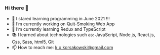### Hi there 👋
- 🎉 I stared learning programming in June 2021 !!!
- 🔭 I’m currently working on Quit-Smoking Web App
- 🌱 I’m currently learning Redux and TypeScript
- 📚 I learned about technologies such as: JavaScript, Node.js, React.js, Css, Sass, html5, Git
- 📫 How to reach me: k.o.korsakowski@gmail.com


<!--
**KordianKorsakowski/KordianKorsakowski** is a ✨ _special_ ✨ repository because its `README.md` (this file) appears on your GitHub profile.

Here are some ideas to get you started:

- 🔭 I’m currently working on ...
- 🌱 I’m currently learning ...
- 👯 I’m looking to collaborate on ...
- 🤔 I’m looking for help with ...
- 💬 Ask me about ...
- 📫 How to reach me: ...
- 😄 Pronouns: ...
- ⚡ Fun fact: ...
-->

